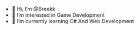 - 👋 Hi, I’m @Breekk
- 👀 I’m interested in Game Development
- 🌱 I’m currently learning C# And Web Development
